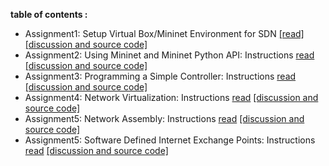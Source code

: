 
<b>table of contents :</b>

-  Assignment1: Setup Virtual Box/Mininet Environment for SDN [[read] ](https://github.com/syaifulahdan/mininet/blob/master/Assignment-SDN/Assignment1.pdf) [[discussion and source code]](https://github.com/syaifulahdan/mininet/tree/master/Assignment-SDN/Assignment-1)
-  Assignment2: Using Mininet and Mininet Python API: Instructions [read](https://github.com/syaifulahdan/mininet/blob/master/Assignment-SDN/Assignment2.pdf) [[discussion and source code]](https://github.com/syaifulahdan/mininet/tree/master/Assignment-SDN/Assignment-2) 
-  Assignment3: Programming a Simple Controller: Instructions [read](https://github.com/syaifulahdan/mininet/blob/master/Assignment-SDN/Assignment3.pdf) [[discussion and source code]](https://github.com/syaifulahdan/mininet/tree/master/Assignment-SDN/Assignment-3)
-  Assignment4: Network Virtualization: Instructions [read](https://github.com/syaifulahdan/mininet/blob/master/Assignment-SDN/Assignment4.pdf) [[discussion and source code]](https://github.com/syaifulahdan/mininet/tree/master/Assignment-SDN/Assignment-4)
-  Assignment5: Network Assembly: Instructions [read](https://github.com/syaifulahdan/mininet/blob/master/Assignment-SDN/Assignment5.pdf) [[discussion and source code]](https://github.com/syaifulahdan/mininet/tree/master/Assignment-SDN/Assignment-5)
-  Assignment5: Software Defined Internet Exchange Points: Instructions [read](https://github.com/syaifulahdan/mininet/blob/master/Assignment-SDN/Assignment6.pdf) [[discussion and source code]](https://github.com/syaifulahdan/mininet/tree/master/Assignment-SDN/Assignment-6)
